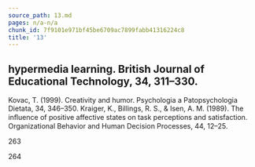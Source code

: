 ```yaml
---
source_path: 13.md
pages: n/a-n/a
chunk_id: 7f9101e971bf45be6709ac7899fabb41316224c8
title: '13'
---
```

## hypermedia learning. British Journal of Educational Technology, 34, 311–330.

Kovac, T. (1999). Creativity and humor. Psychologia a Patopsychologia Dietata, 34, 346–350. Kraiger, K., Billings, R. S., & Isen, A. M. (1989). The inﬂuence of positive affective states on task perceptions and satisfaction. Organizational Behavior and Human Decision Processes, 44, 12–25.

263

264
